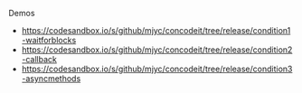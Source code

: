 Demos

* https://codesandbox.io/s/github/mjyc/concodeit/tree/release/condition1-waitforblocks
* https://codesandbox.io/s/github/mjyc/concodeit/tree/release/condition2-callback
* https://codesandbox.io/s/github/mjyc/concodeit/tree/release/condition3-asyncmethods
